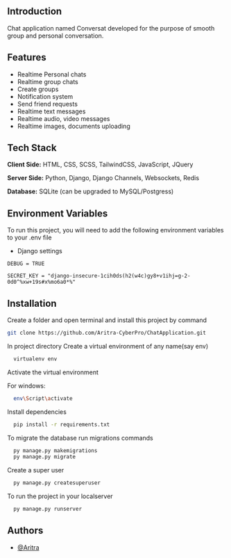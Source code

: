 ## Introduction
Chat application named Conversat developed for the purpose of smooth group and personal conversation.

## Features


- Realtime Personal chats
- Realtime group chats
- Create groups
- Notification system
- Send friend requests
- Realtime text messages
- Realtime audio, video messages
- Realtime images, documents uploading

## Tech Stack

**Client Side:** HTML, CSS, SCSS, TailwindCSS, JavaScript, JQuery

**Server Side:** Python, Django, Django Channels, Websockets, Redis

**Database:** SQLite (can be upgraded to MySQL/Postgress)


## Environment Variables

To run this project, you will need to add the following environment variables to your .env file

- Django settings

`DEBUG = TRUE`

`SECRET_KEY = "django-insecure-1cih0ds(h2(w4c)gy8+v1ihj=g-2-0d0^%xw+19s#x%mo6a0*%"`



## Installation

Create a folder and open terminal and install this project by
command 
```bash
git clone https://github.com/Aritra-CyberPro/ChatApplication.git
```
In project directory Create a virtual environment of any name(say env)

```bash
  virtualenv env

```
Activate the virtual environment

For windows:
```bash
  env\Script\activate

```
Install dependencies
```bash
  pip install -r requirements.txt

```
To migrate the database run migrations commands
```bash
  py manage.py makemigrations
  py manage.py migrate

```

Create a super user
```bash
  py manage.py createsuperuser

```


To run the project in your localserver
```bash
  py manage.py runserver

```
## Authors

- [@Aritra](https://github.com/Aritra-CyberPro)

